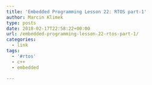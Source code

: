 ```yaml
---
title: 'Embedded Programming Lesson 22: RTOS part-1'
author: Marcin Klimek
type: posts
date: 2018-02-17T22:58:22+00:00
url: /embedded-programming-lesson-22-rtos-part-1/
categories:
  - link
tags:
  - '#rtos'
  - c++
  - embedded

---
```

